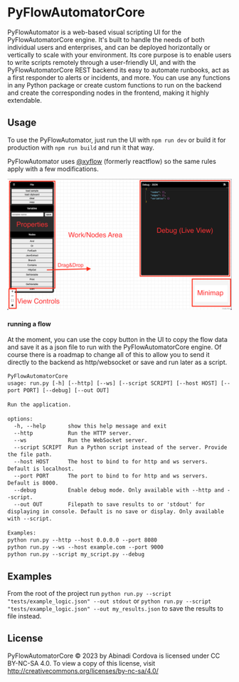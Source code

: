 # PyFlowAutomatorCore

PyFlowAutomator is a web-based visual scripting UI for the PyFlowAutomatorCore engine. It's built to handle the needs of both individual users and enterprises, and can be deployed horizontally or vertically to scale with your environment. Its core purpose is to enable users to write scripts remotely through a user-friendly UI, and with the PyFlowAutomatorCore REST backend its easy to automate runbooks, act as a first responder to alerts or incidents, and more. You can use any functions in any Python package or create custom functions to run on the backend and create the corresponding nodes in the frontend, making it highly extendable.

## Usage

To use the PyFlowAutomator, just run the UI with `npm run dev` or build it for production with `npm run build` and run it that way.

PyFlowAutomator uses [@xyflow](https://reactflow.dev/) (formerly reactflow) so the same rules apply with a few modifications.

![work area image](static/usage.png)

#### running a flow

At the moment, you can use the copy button in the UI to copy the flow data and save it as a json file to run with the PyFlowAutomatorCore engine. Of course there is a roadmap to change all of this to allow you to send it directly to the backend as http/websocket or save and run later as a script.

```
PyFlowAutomatorCore
usage: run.py [-h] [--http] [--ws] [--script SCRIPT] [--host HOST] [--port PORT] [--debug] [--out OUT]

Run the application.

options:
  -h, --help       show this help message and exit
  --http           Run the HTTP server.
  --ws             Run the WebSocket server.
  --script SCRIPT  Run a Python script instead of the server. Provide the file path.
  --host HOST      The host to bind to for http and ws servers. Default is localhost.
  --port PORT      The port to bind to for http and ws servers. Default is 8000.
  --debug          Enable debug mode. Only available with --http and --script.
  --out OUT        Filepath to save results to or 'stdout' for displaying in console. Default is no save or display. Only available with --script.

Examples: 
python run.py --http --host 0.0.0.0 --port 8080 
python run.py --ws --host example.com --port 9000 
python run.py --script my_script.py --debug
```

## Examples

From the root of the project run `python run.py --script "tests/example_logic.json" --out stdout` or `python run.py --script "tests/example_logic.json" --out my_results.json` to save the results to file instead.

## License

PyFlowAutomatorCore © 2023 by Abinadi Cordova is licensed under CC BY-NC-SA 4.0. To view a copy of this license, visit http://creativecommons.org/licenses/by-nc-sa/4.0/